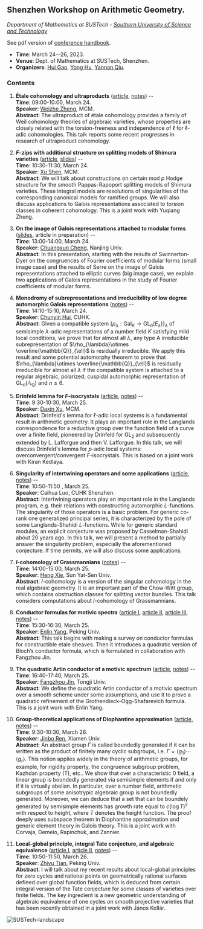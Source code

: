 <head>
    <script src="https://cdn.mathjax.org/mathjax/latest/MathJax.js?config=TeX-AMS-MML_HTMLorMML" type="text/javascript"></script>
    <script type="text/x-mathjax-config">
        MathJax.Hub.Config({
            tex2jax: {
            skipTags: ['script', 'noscript', 'style', 'textarea', 'pre'],
            inlineMath: [['$','$']]
            }
        });
    </script>
</head>


## Shenzhen Workshop on Arithmetic Geometry.

_Department of Mathematics at SUSTech - [Southern University of Science and Technology](https://math.sustech.edu.cn/conference/12651.html)_

See pdf version of [conference handbook](././handbook.pdf).

- **Time**: March 24--26, 2023.
- **Venue**: Dept. of Mathematics at SUSTech, Shenzhen.
- **Organizers**: [Hui Gao](https://huigaomath.github.io/), [Yong Hu](https://math.sustech.edu.cn/c/huyong?lang=en), [Yannan Qiu](https://math.sustech.edu.cn/c/qiuyannan?lang=en).

### Contents

1. **Étale cohomology and ultraproducts** ([article](https://link.springer.com/article/10.1007/s00229-020-01234-x), [notes](././Zheng.pdf)) -- <br/>
**Time**: 09:00-10:00, March 24. <br/>
**Speaker**: [Weizhe Zheng](https://server.mcm.ac.cn/~zheng/), MCM. <br/>
**Abstract**: The ultraproduct of étale cohomology provides a family of Weil cohomology theories of algebraic varieties, whose properties are closely related with the torsion-freeness and independence of $\ell$ for $\ell$-adic cohomologies. This talk reports some recent progresses in research of ultraproduct cohomology.


2. **_F_-zips with additional structure on splitting models of Shimura varieties** ([article](https://arxiv.org/abs/2212.13763), [slides](././Shen.pdf)) -- <br/>
**Time**: 10:30-11:30, March 24. <br/>
**Speaker**: [Xu Shen](http://www.mcm.ac.cn/people/members/202012/t20201207_599977.html), MCM. <br/>
**Abstract**: We will talk about constructions on certain mod _p_ Hodge structure for the smooth Pappas-Rapoport splitting models of Shimura varieties. These integral models are resolutions of singularities of the corresponding canonical models for ramified groups. We will also discuss applications to Galois representations associated to torsion classes in coherent cohomology. This is a joint work with Yuqiang Zheng.


3. **On the image of Galois representations attached to modular forms** ([slides](././Cheng.pdf), article in preparation) -- <br/>
**Time**: 13:00-14:00, March 24. <br/>
**Speaker**: [Chuangxun Cheng](http://maths.nju.edu.cn/~ccheng/), Nanjing Univ. <br/>
**Abstract**: In this presentation, starting with the results of Swinnerton-Dyer on the congruences of Fourier coefficients of modular forms (small image case) and the results of Serre on the image of Galois representations attached to elliptic curves (big image case), we explain two applications of Galois representations in the study of Fourier coefficients of modular forms.



4. **Monodromy of subrepresentations and irreducibility of low degree automorphic Galois representations** ([notes](././Hui.pdf)) -- <br/>
**Time**: 14:10-15:10, March 24. <br/>
**Speaker**: [Chunyin Hui](https://www.math.cuhk.edu.hk/alumni/hui-chun-yin), CUHK. <br/>
**Abstract**: Given a compatible system $\{\rho_{\lambda}:\mathrm{Gal}_{K} \to \mathrm{GL}_{n}(E_{\lambda})\}_{\lambda}$ of semisimple $\lambda$-adic representations of a number field $K$ satisfying mild local conditions, we prove that for almost all $\lambda$, any type A irreducible subrepresentation of $\rho_{\lambda}\otimes \overline{\mathbb{Q}}_{\ell}$ is residually irreducible. We apply this result and some potential automorphy theorem to prove that $\rho_{\lambda}\otimes \overline{\mathbb{Q}}_{\ell}$ is residually irreducible for almost all $\lambda$ if the compatible system is attached to a regular algebraic, polarized, cuspidal automorphic representation of $\mathrm{GL}_{n}(\mathbb{A}_{\mathbb{Q}})$ and $n\leqslant 6$.

5. **Drinfeld lemma for _F_-isocrystals** ([article](https://arxiv.org/abs/2210.14872), [notes](././Xu.pdf)) -- <br/>
**Time**: 9:30-10:30, March 25. <br/>
**Speaker**: [Daxin Xu](http://www.mcm.ac.cn/people/members/202012/t20201207_599986.html), MCM. <br/>
**Abstract**: Drinfeld's lemma for $\ell$-adic local systems is a fundamental result in arithmetic geometry. It plays an important role in the Langlands correspondence for a reductive group over the function field of a curve over a finite field, pioneered by Drinfeld for $\mathrm{GL}_2$ and subsequently extended by L. Lafforgue and then V. Lafforgue. In this talk, we will discuss Drinfeld's lemma for _p_-adic local systems: overconvergent/convergent _F_-isocrystals. This is based on a joint work with Kiran Kedlaya.

6. **Singularity of intertwining operators and some applications** ([article](https://arxiv.org/abs/2112.03531), [notes](././Luo.pdf)) -- <br/>
**Time**: 10:50-11:50 , March 25. <br/>
**Speaker**: Caihua Luo, CUHK Shenzhen. <br/>
**Abstract**: Intertwining operators play an important role in the Langlands program, e.g. their relations with constructing automorphic _L_-functions. The singularity of those operators is a basic problem. For generic co-rank one generalized principal series, it is characterized by the pole of some Langlands-Shahidi _L_-functions. While for generic standard modules, an explicit conjecture was proposed by Casselman-Shahidi about 20 years ago. In this talk, we will present a method to partially answer the singularity problem, especially the aforementioned conjecture. If time permits, we will also discuss some applications.


7. **_I_-cohomology of Grassmannians** ([notes](././Xie.pdf)) -- <br/>
**Time**: 14:00-15:00, March 25. <br/>
**Speaker**: [Heng Xie](https://sites.google.com/site/xieheng16/), Sun Yat-Sen Univ. <br/>
**Abstract**: _I_-cohomology is a version of the singular cohomology in the real algebraic geometry. It is an important part of the Chow-Witt group, which contains obstruction classes for splitting vector bundles. This talk considers computations about _I_-cohomology of Grassmannians.

8. **Conductor formulas for motivic spectra** ([article I](https://www.ams.org/journals/tran/2020-373-10/S0002-9947-2020-08187-2/S0002-9947-2020-08187-2.pdf), [article II](https://arxiv.org/abs/2209.11086), [article III](https://arxiv.org/abs/2211.10985), [notes](././Yang.pdf)) -- <br/>
**Time**: 15:30-16:30, March 25. <br/>
**Speaker**: [Enlin Yang](https://www.math.pku.edu.cn/teachers/yangenlin/ely.htm), Peking Univ. <br/>
**Abstract**: This talk begins with making a survey on conductor formulas for constructible etale sheaves. Then it introduces a quadratic version of Bloch’s conductor formula, which is formulated in collaboration with Fangzhou Jin.

9. **The quadratic Artin conductor of a motivic spectrum** ([article](https://arxiv.org/abs/2211.10985), [notes](././Jin.pdf)) -- <br/>
**Time**: 16:40-17:40, March 25. <br/>
**Speaker**: [Fangzhou Jin](https://fangzhoujin.github.io), Tongji Univ. <br/>
**Abstract**: We define the quadratic Artin conductor of a motivic spectrum over a smooth scheme under some assumptions, and use it to prove a quadratic refinement of the Grothendieck-Ogg-Shafarevich formula. This is a joint work with Enlin Yang.


10. **Group-theoretical applications of Diophantine approximation** ([article](https://link.springer.com/article/10.1007/s00222-021-01064-y), [notes](././Ren.pdf)) -- <br/>
**Time**: 9:30-10:30, March 26. <br/>
**Speaker**: [Jinbo Ren](https://math.xmu.edu.cn/info/1081/18819.htm), Xiamen Univ. <br/>
**Abstract**: An abstract group $\Gamma$ is called boundedly generated if it can be written as the product of finitely many cyclic subgroups, i.e. $\Gamma=\langle g_1\rangle \cdots \langle g_r\rangle$. This notion applies widely in the theory of arithmetic groups, for example, for rigidity property, the congruence subgroup problem, Kazhdan property (T), etc.. We show that over a characteristic 0 field, a linear group is boundedly generated via semisimple elements if and only if it is virtually abelian. In particular, over a number field, arithmetic subgroups of some anisotrypic algebraic group is not boundedly generated. Moreover, we can deduce that a set that can be boundely generated by semisimple elements has growth rate equal to $c(\log T)^s$ with respect to height, where $T$ denotes the height function. The proof deeply uses subspace theorem in Diophantine approximation and generic element theory in Galois theory. This is a joint work with Corvaja, Demeio, Rapinchuk, and Zannier.



11. **Local-global principle, integral Tate conjecture, and algebraic equivalence** ([article I](https://arxiv.org/abs/2211.15915), [article II](https://arxiv.org/abs/2302.07069), [notes](././Tian.pdf)) -- <br/>
**Time**: 10:50-11:50, March 26. <br/>
**Speaker**: [Zhiyu Tian](http://faculty.bicmr.pku.edu.cn/~tianzhiyu/), Peking Univ. <br/>
**Abstract**: I will talk about my recent results about local-global principles for zero cycles and rational points on geometrically rational surfaces defined over global function fields, which is deduced from certain integral version of the Tate conjecture for some classes of varieties over finite fields. The key ingredient is a new geometric understanding of algebraic equivalence of one cycles on smooth projective varieties that has been recently obtained in a joint work with János Kollár.

![SUSTech-landscape](././SUSTech-landscape.png)